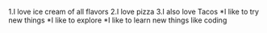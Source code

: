 1.I love ice cream of all flavors
2.I love pizza 
3.I also love Tacos
  *I like to try new things
  *I like to explore
  *I like to learn new things like coding 
